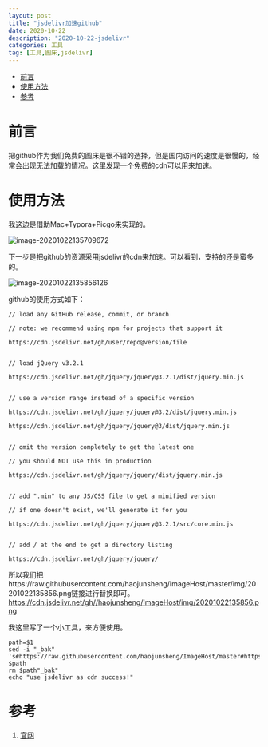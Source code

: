```yaml
---
layout: post
title: "jsdelivr加速github"
date: 2020-10-22
description: "2020-10-22-jsdelivr"
categories: 工具
tag: [工具,图床,jsdelivr]
---
```

<!--ts-->
   * [前言](#前言)
   * [使用方法](#使用方法)
   * [参考](#参考)

<!-- Added by: anapodoton, at: 2020年10月22日 星期四 14时25分17秒 CST -->

<!--te-->

# 前言

把github作为我们免费的图床是很不错的选择，但是国内访问的速度是很慢的，经常会出现无法加载的情况。这里发现一个免费的cdn可以用来加速。

# 使用方法

我这边是借助Mac+Typora+Picgo来实现的。

![image-20201022135709672](https://cdn.jsdelivr.net/gh/haojunsheng/ImageHost/img/20201022135709.png)

下一步是把github的资源采用jsdelivr的cdn来加速。可以看到，支持的还是蛮多的。

![image-20201022135856126](https://cdn.jsdelivr.net/gh/haojunsheng/ImageHost/img/20201022135856.png)

github的使用方式如下：

```
// load any GitHub release, commit, or branch

// note: we recommend using npm for projects that support it

https://cdn.jsdelivr.net/gh/user/repo@version/file


// load jQuery v3.2.1

https://cdn.jsdelivr.net/gh/jquery/jquery@3.2.1/dist/jquery.min.js


// use a version range instead of a specific version

https://cdn.jsdelivr.net/gh/jquery/jquery@3.2/dist/jquery.min.js

https://cdn.jsdelivr.net/gh/jquery/jquery@3/dist/jquery.min.js


// omit the version completely to get the latest one

// you should NOT use this in production

https://cdn.jsdelivr.net/gh/jquery/jquery/dist/jquery.min.js


// add ".min" to any JS/CSS file to get a minified version

// if one doesn't exist, we'll generate it for you

https://cdn.jsdelivr.net/gh/jquery/jquery@3.2.1/src/core.min.js


// add / at the end to get a directory listing

https://cdn.jsdelivr.net/gh/jquery/jquery/
```

所以我们把https://raw.githubusercontent.com/haojunsheng/ImageHost/master/img/20201022135856.png链接进行替换即可。https://cdn.jsdelivr.net/gh//haojunsheng/ImageHost/img/20201022135856.png

我这里写了一个小工具，来方便使用。

```shell
path=$1
sed -i "_bak" 's#https://raw.githubusercontent.com/haojunsheng/ImageHost/master#https://cdn.jsdelivr.net/gh/haojunsheng/ImageHost#g' $path
rm $path"_bak"
echo "use jsdelivr as cdn success!"
```

# 参考

1. [官网](https://www.jsdelivr.com/)

